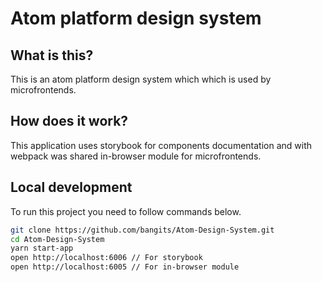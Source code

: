 # Atom platform design system

## What is this?

This is an atom platform design system which which is used by microfrontends.

## How does it work?

This application uses storybook for components documentation and with webpack was shared in-browser module for microfrontends.

## Local development

To run this project you need to follow commands below.

```sh
git clone https://github.com/bangits/Atom-Design-System.git
cd Atom-Design-System
yarn start-app
open http://localhost:6006 // For storybook
open http://localhost:6005 // For in-browser module
```
